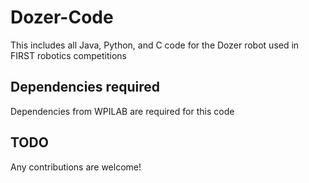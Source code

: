 # Dozer-Code
This includes all Java, Python, and C code for the Dozer robot used in FIRST robotics competitions

## Dependencies required
Dependencies from WPILAB are required for this code

## TODO
Any contributions are welcome!
